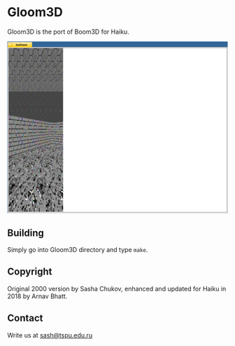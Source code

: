 # Gloom3D
Gloom3D is the port of Boom3D for Haiku.

![Gloom3D screenshot](gloom3d.png)


Building
--------

Simply go into Gloom3D directory and type ``make``.


Copyright
------------

Original 2000 version by Sasha Chukov, enhanced and updated for Haiku in 2018 by Arnav Bhatt.


Contact
----------

Write us at sash@tspu.edu.ru
